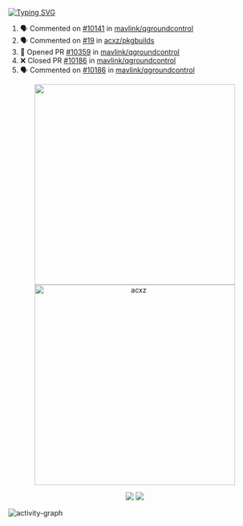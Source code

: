 [![Typing SVG](https://readme-typing-svg.herokuapp.com?size=16&color=AFFFA3&multiline=true&height=75&lines=contributing+to+robotics%2Faerospace%2Fml%2Fgpu+software;packaging+it+for+archlinux;ricer)](https://git.io/typing-svg)

<!--START_SECTION:activity-->
1. 🗣 Commented on [#10141](https://github.com/mavlink/qgroundcontrol/issues/10141) in [mavlink/qgroundcontrol](https://github.com/mavlink/qgroundcontrol)
2. 🗣 Commented on [#19](https://github.com/acxz/pkgbuilds/issues/19) in [acxz/pkgbuilds](https://github.com/acxz/pkgbuilds)
3. 💪 Opened PR [#10359](https://github.com/mavlink/qgroundcontrol/pull/10359) in [mavlink/qgroundcontrol](https://github.com/mavlink/qgroundcontrol)
4. ❌ Closed PR [#10186](https://github.com/mavlink/qgroundcontrol/pull/10186) in [mavlink/qgroundcontrol](https://github.com/mavlink/qgroundcontrol)
5. 🗣 Commented on [#10186](https://github.com/mavlink/qgroundcontrol/issues/10186) in [mavlink/qgroundcontrol](https://github.com/mavlink/qgroundcontrol)
<!--END_SECTION:activity-->

<p align="center">
  <img width="400em" src=https://github-readme-stats.vercel.app/api?username=acxz&include_all_commits=true&show_icons=true />
  <img width="400em" src="https://github-readme-streak-stats.herokuapp.com/?user=acxz&" alt="acxz" />
</p>

<p align="center">
  <img src=https://github-readme-stats.vercel.app/api/top-langs/?username=acxz&layout=compact />
  <img src=https://github-profile-trophy.vercel.app/?username=acxz&row=2&column=4 />
</p>

![activity-graph](https://activity-graph.herokuapp.com/graph?username=acxz&theme=aqua)
